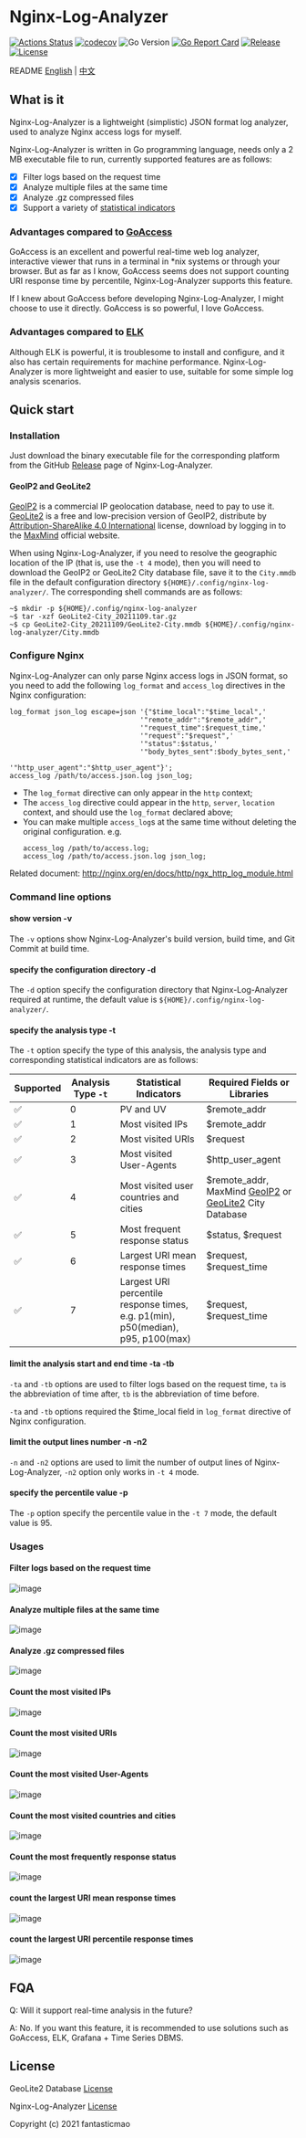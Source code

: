 # Nginx-Log-Analyzer

[![Actions Status](https://github.com/fantasticmao/nginx-log-analyzer/workflows/ci/badge.svg)](https://github.com/fantasticmao/nginx-log-analyzer/actions)
[![codecov](https://codecov.io/gh/fantasticmao/nginx-log-analyzer/branch/main/graph/badge.svg)](https://codecov.io/gh/fantasticmao/nginx-log-analyzer)
![Go Version](https://img.shields.io/github/go-mod/go-version/fantasticmao/nginx-log-analyzer)
[![Go Report Card](https://goreportcard.com/badge/github.com/fantasticmao/nginx-log-analyzer)](https://goreportcard.com/report/github.com/fantasticmao/nginx-log-analyzer)
[![Release](https://img.shields.io/github/v/release/fantasticmao/nginx-log-analyzer)](https://github.com/fantasticmao/nginx-log-analyzer/releases)
[![License](https://img.shields.io/github/license/fantasticmao/nginx-log-analyzer)](https://github.com/fantasticmao/nginx-log-analyzer/blob/main/LICENSE)

README [English](README.md) | [中文](README_ZH.md)

## What is it

Nginx-Log-Analyzer is a lightweight (simplistic) JSON format log analyzer, used to analyze Nginx access logs for myself.

Nginx-Log-Analyzer is written in Go programming language, needs only a 2 MB executable file to run, currently supported
features are as follows:

- [x] Filter logs based on the request time
- [x] Analyze multiple files at the same time
- [x] Analyze .gz compressed files
- [x] Support a variety of [statistical indicators](#specify-the-analysis-type--t)

### Advantages compared to [GoAccess](https://goaccess.io/)

GoAccess is an excellent and powerful real-time web log analyzer, interactive viewer that runs in a terminal in \*nix
systems or through your browser. But as far as I know, GoAccess seems does not support counting URI response time by
percentile, Nginx-Log-Analyzer supports this feature.

If I knew about GoAccess before developing Nginx-Log-Analyzer, I might choose to use it directly. GoAccess is so
powerful, I love GoAccess.

### Advantages compared to [ELK](https://www.elastic.co/cn/what-is/elk-stack)

Although ELK is powerful, it is troublesome to install and configure, and it also has certain requirements for machine
performance. Nginx-Log-Analyzer is more lightweight and easier to use, suitable for some simple log analysis scenarios.

## Quick start

### Installation

Just download the binary executable file for the corresponding platform from the
GitHub [Release](https://github.com/fantasticmao/nginx-log-analyzer/releases) page of Nginx-Log-Analyzer.

#### GeoIP2 and GeoLite2

[GeoIP2](https://www.maxmind.com/en/geoip2-city) is a commercial IP geolocation database, need to pay to use
it. [GeoLite2](https://dev.maxmind.com/geoip/geolite2-free-geolocation-data) is a free and low-precision version of
GeoIP2, distribute by [Attribution-ShareAlike 4.0 International](https://creativecommons.org/licenses/by-sa/4.0/deed.en)
license, download by logging in to the [MaxMind](https://www.maxmind.com/en/accounts/current/geoip/downloads) official
website.

When using Nginx-Log-Analyzer, if you need to resolve the geographic location of the IP (that is, use the `-t 4`
mode), then you will need to download the GeoIP2 or GeoLite2 City database file, save it to the `City.mmdb` file in the
default configuration directory `${HOME}/.config/nginx-log-analyzer/`. The corresponding shell commands are as follows:

```shell
~$ mkdir -p ${HOME}/.config/nginx-log-analyzer
~$ tar -xzf GeoLite2-City_20211109.tar.gz
~$ cp GeoLite2-City_20211109/GeoLite2-City.mmdb ${HOME}/.config/nginx-log-analyzer/City.mmdb
```

### Configure Nginx

Nginx-Log-Analyzer can only parse Nginx access logs in JSON format, so you need to add the following `log_format`
and `access_log` directives in the Nginx configuration:

```text
log_format json_log escape=json '{"$time_local":"$time_local",'
                                '"remote_addr":"$remote_addr",'
                                '"request_time":$request_time,'
                                '"request":"$request",'
                                '"status":$status,'
                                '"body_bytes_sent":$body_bytes_sent,'
                                '"http_user_agent":"$http_user_agent"}';
access_log /path/to/access.json.log json_log;
```

- The `log_format` directive can only appear in the `http` context;
- The `access_log` directive could appear in the `http`, `server`, `location` context, and should use the `log_format`
  declared above;
- You can make multiple `access_log`s at the same time without deleting the original configuration. e.g.
    ```text
    access_log /path/to/access.log;
    access_log /path/to/access.json.log json_log;
    ```

Related document: http://nginx.org/en/docs/http/ngx_http_log_module.html

### Command line options

#### show version -v

The `-v` options show Nginx-Log-Analyzer's build version, build time, and Git Commit at build time.

#### specify the configuration directory -d

The `-d` option specify the configuration directory that Nginx-Log-Analyzer required at runtime, the default value
is `${HOME}/.config/nginx-log-analyzer/`.

#### specify the analysis type -t

The `-t` option specify the type of this analysis, the analysis type and corresponding statistical indicators are as
follows:

| Supported | Analysis Type `-t` | Statistical Indicators                                                           | Required Fields or Libraries                                                                                                                                     |
| --------- | ------------------ | -------------------------------------------------------------------------------- | ---------------------------------------------------------------------------------------------------------------------------------------------------------------- |
| ✅        | 0                  | PV and UV                                                                        | $remote_addr                                                                                                                                                     |
| ✅        | 1                  | Most visited IPs                                                                 | $remote_addr                                                                                                                                                     |
| ✅        | 2                  | Most visited URIs                                                                | $request                                                                                                                                                         |
| ✅        | 3                  | Most visited User-Agents                                                         | $http_user_agent                                                                                                                                                 |
| ✅        | 4                  | Most visited user countries and cities                                           | $remote_addr, MaxMind [GeoIP2](https://www.maxmind.com/en/geoip2-city) or [GeoLite2](https://dev.maxmind.com/geoip/geolite2-free-geolocation-data) City Database |
| ✅        | 5                  | Most frequent response status                                                    | $status, $request                                                                                                                                                |
| ✅        | 6                  | Largest URI mean response times                                                  | $request, $request_time                                                                                                                                          |
| ✅        | 7                  | Largest URI percentile response times, e.g. p1(min), p50(median), p95, p100(max) | $request, $request_time                                                                                                                                          |

#### limit the analysis start and end time -ta -tb

`-ta` and `-tb` options are used to filter logs based on the request time, `ta` is the abbreviation of time after, `tb`
is the abbreviation of time before.

`-ta` and `-tb` options required the $time_local field in `log_format` directive of Nginx configuration.

#### limit the output lines number -n -n2

`-n` and `-n2` options are used to limit the number of output lines of Nginx-Log-Analyzer, `-n2` option only works
in `-t 4` mode.

#### specify the percentile value -p

The `-p` option specify the percentile value in the `-t 7` mode, the default value is 95.

### Usages

#### Filter logs based on the request time

![image](docs/tatb.png)

#### Analyze multiple files at the same time

![image](docs/logs.png)

#### Analyze .gz compressed files

![image](docs/loggz.png)

#### Count the most visited IPs

![image](docs/t1.png)

#### Count the most visited URIs

![image](docs/t2.png)

#### Count the most visited User-Agents

![image](docs/t3.png)

#### Count the most visited countries and cities

![image](docs/t4.png)

#### Count the most frequently response status

![image](docs/t5.png)

#### count the largest URI mean response times

![image](docs/t6.png)

#### count the largest URI percentile response times

![image](docs/t7.png)

## FQA

Q: Will it support real-time analysis in the future?

A: No. If you want this feature, it is recommended to use solutions such as GoAccess, ELK, Grafana + Time Series DBMS.

## License

GeoLite2 Database [License](https://dev.maxmind.com/geoip/geolite2-free-geolocation-data#license)

Nginx-Log-Analyzer [License](https://github.com/fantasticmao/nginx-log-analyzer/blob/main/LICENSE)

Copyright (c) 2021 fantasticmao
